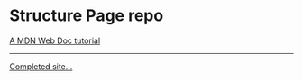 # **Structure Page repo**

[A MDN Web Doc tutorial](https://developer.mozilla.org/en-US/docs/Learn/HTML/Introduction_to_HTML/Structuring_a_page_of_content)
<hr>

[Completed site...]()
